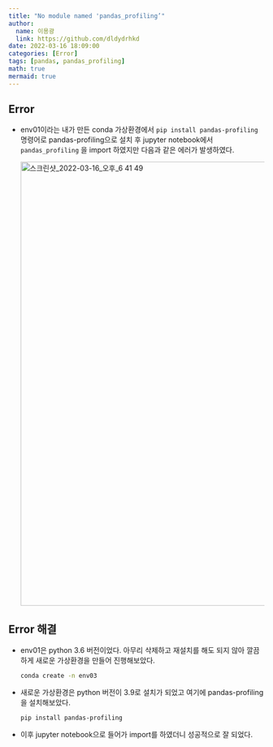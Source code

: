 ```yaml
---
title: "No module named 'pandas_profiling’"
author:
  name: 이용광
  link: https://github.com/dldydrhkd
date: 2022-03-16 18:09:00
categories: [Error]
tags: [pandas, pandas_profiling]
math: true
mermaid: true
---
```


## Error

- env01이라는 내가 만든 conda 가상환경에서 `pip install pandas-profiling` 명령어로 pandas-profiling으로 설치 후 jupyter notebook에서 `pandas_profiling` 을 import 하였지만 다음과 같은 에러가 발생하였다.
    
    <img width="875" alt="스크린샷_2022-03-16_오후_6 41 49" src="https://user-images.githubusercontent.com/48857296/161665582-ac4892f9-7b80-4fa6-aa49-73dd597fd288.png">
    

## Error 해결

- env01은 python 3.6 버전이었다. 아무리 삭제하고 재설치를 해도 되지 않아 깔끔하게 새로운 가상환경을 만들어 진행해보았다.
    
    ```bash
    conda create -n env03
    ```
    
- 새로운 가상환경은 python 버전이 3.9로 설치가 되었고 여기에 pandas-profiling을 설치해보았다.
    
    ```bash
    pip install pandas-profiling
    ```
    
- 이후 jupyter notebook으로 들어가 import를 하였더니 성공적으로 잘 되었다.
